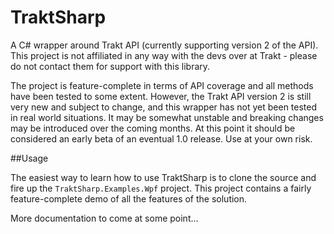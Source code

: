 TraktSharp
=========

A C# wrapper around Trakt API (currently supporting version 2 of the API). This project is not affiliated in any way with the devs over at Trakt - please do not contact them for support with this library.

The project is feature-complete in terms of API coverage and all methods have been tested to some extent. However, the Trakt API version 2 is still very new and subject to change, and this wrapper has not yet been tested in real world situations. It may be somewhat unstable and breaking changes may be introduced over the coming months. At this point it should be considered an early beta of an eventual 1.0 release. Use at your own risk.

##Usage

The easiest way to learn how to use TraktSharp is to clone the source and fire up the `TraktSharp.Examples.Wpf` project. This project contains a fairly feature-complete demo of all the features of the solution.

More documentation to come at some point...
